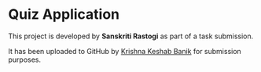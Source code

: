 # Quiz Application

This project is developed by **Sanskriti Rastogi** as part of a task submission.

It has been uploaded to GitHub by [Krishna Keshab Banik](https://github.com/krishnakeshab-banik) for submission purposes.
